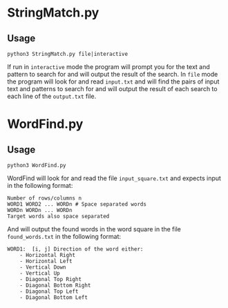 # StringMatch.py

## Usage
```
python3 StringMatch.py file|interactive
```

If run in `interactive` mode the program will prompt you for the text and pattern to search for and will output the result of the search. 
In `file` mode the program will look for and read `input.txt` and will find the pairs of input text and patterns to search for
and will output the result of each search to each line of the `output.txt` file.

# WordFind.py

## Usage

```
python3 WordFind.py
```

WordFind will look for and read the file `input_square.txt` and expects input in the following format:
```
Number of rows/columns n
WORD1 WORD2 ... WORDn # Space separated words
WORDn WORDn ... WORDn
Target words also space separated
```
And will output the found words in the word square in the file `found_words.txt` in the following format:
```
WORD1:  [i, j] Direction of the word either:
    - Horizontal Right
    - Horizontal Left
    - Vertical Down
    - Vertical Up
    - Diagonal Top Right
    - Diagonal Bottom Right
    - Diagonal Top Left
    - Diagonal Bottom Left
```
